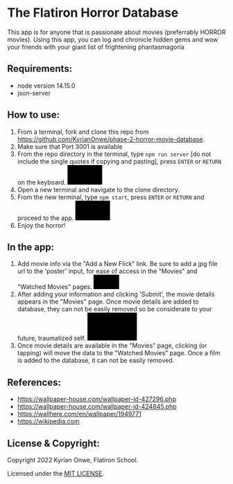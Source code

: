 # The Flatiron Horror Database

This app is for anyone that is passionate about movies (preferrably HORROR movies).  Using this app, you can log and chronicle hidden gems and wow your friends with your giant list of frightening phantasmagoria

## Requirements:
- node version 14.15.0
- json-server

## How to use:

1.  From a terminal, fork and clone this repo from https://github.com/KyrianOnwe/phase-2-horror-movie-database.
2.  Make sure that Port 3001 is available
3.  From the repo directory in the terminal, type `npm run server` [do not   include the single quotes if copying and pasting], press `ENTER` or `RETURN` on   the keyboard.
![Image](./src/images/npmRunServer_AdobeExpress.gif)
4. Open a new terminal and navigate to the clone directory.
5. From the new terminal, type `npm start`, press `ENTER` or `RETURN` and proceed to the app.
![Image](./src/images/npmStart_AdobeExpress.gif)
6. Enjoy the horror!

## In the app:
1.  Add movie info via the "Add a New Flick" link.  Be sure to add a jpg file url to the 'poster' input, for ease of access in the "Movies" and "Watched Movies" pages.
![Image](./src/images/add.gif)
2.  After adding your information and clicking 'Submit', the movie details appears in the "Movies" page.  Once movie details are added to database, they can not be easily removed so be considerate to your future, traumatized self.
![Image](./src/images/watched.gif)
3.  Once movie details are available in the "Movies" page, clicking (or tapping) will move the data to the "Watched Movies" page.  Once a film is added to the database, it can not be easily removed. 

## References:
- https://wallpaper-house.com/wallpaper-id-427296.php
- https://wallpaper-house.com/wallpaper-id-424845.php
- https://wallhere.com/en/wallpaper/1949771
- https://wikipedia.com


## License & Copyright:
 Copyright 2022 Kyrian Onwe, Flatiron School.  
 
 Licensed under the [MIT LICENSE](LICENSE).
